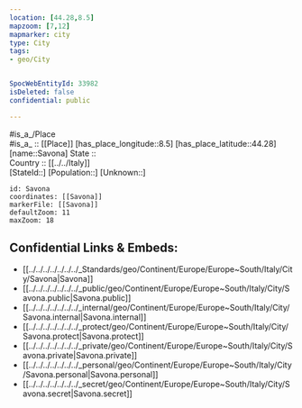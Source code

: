 ```yaml
---
location: [44.28,8.5] 
mapzoom: [7,12] 
mapmarker: city 
type: City
tags:
- geo/City


SpocWebEntityId: 33982
isDeleted: false
confidential: public

---
```

#is_a_/Place  
#is_a_ :: [[Place]] 
[has_place_longitude::8.5] 
[has_place_latitude::44.28] 
[name::Savona] 
State ::  
Country :: [[../../Italy]]  
[StateId::] 
[Population::] 
[Unknown::] 


```leaflet
id: Savona
coordinates: [[Savona]] 
markerFile: [[Savona]] 
defaultZoom: 11 
maxZoom: 18
```


## Confidential Links & Embeds: 
- [[../../../../../../../_Standards/geo/Continent/Europe/Europe~South/Italy/City/Savona|Savona]] 
- [[../../../../../../../_public/geo/Continent/Europe/Europe~South/Italy/City/Savona.public|Savona.public]] 
- [[../../../../../../../_internal/geo/Continent/Europe/Europe~South/Italy/City/Savona.internal|Savona.internal]] 
- [[../../../../../../../_protect/geo/Continent/Europe/Europe~South/Italy/City/Savona.protect|Savona.protect]] 
- [[../../../../../../../_private/geo/Continent/Europe/Europe~South/Italy/City/Savona.private|Savona.private]] 
- [[../../../../../../../_personal/geo/Continent/Europe/Europe~South/Italy/City/Savona.personal|Savona.personal]] 
- [[../../../../../../../_secret/geo/Continent/Europe/Europe~South/Italy/City/Savona.secret|Savona.secret]] 
